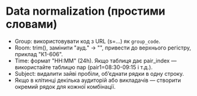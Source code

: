 # Data normalization (простими словами)

- Group: використовувати код з URL (s=...) як `group_code`.
- Room: trim(), замінити "ауд." → "", привести до верхнього регістру, приклад "К1-606".
- Time: формат "HH:MM" (24h). Якщо таблиця дає pair_index — використайте таблицю пар (pair1=08:30-09:15 і т.д.).
- Subject: видалити зайві пробіли, об’єднати рядки в одну строку.
- Якщо в клітинці декілька аудиторій або викладачів — створити окремий рядок для кожної комбінації.
